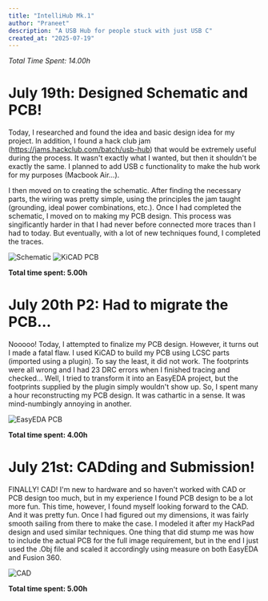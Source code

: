 ```yaml
---
title: "IntelliHub Mk.1"
author: "Praneet"
description: "A USB Hub for people stuck with just USB C"
created_at: "2025-07-19"
---
```

<em>Total Time Spent: 14.00h</em>

# July 19th: Designed Schematic and PCB!

Today, I researched and found the idea and basic design idea for my project. In addition, I found a hack club jam (https://jams.hackclub.com/batch/usb-hub) that would be extremely useful during the process. It wasn't exactly what I wanted, but then it shouldn't be exactly the same. I planned to add USB c functionality to make the hub work for my purposes (Macbook Air...).

I then moved on to creating the schematic. After finding the necessary parts, the wiring was pretty simple, using the principles the jam taught (grounding, ideal power combinations, etc.). Once I had completed the schematic, I moved on to making my PCB design. This process was singificantly harder in that I had never before connected more traces than I had to today. But eventually, with a lot of new techniques found, I completed the traces.

![Schematic](https://github.com/pdumpa08/IntelliHub-Mk.1/blob/main/assets/Schematic?raw=true)
![KiCAD PCB](https://github.com/pdumpa08/IntelliHub-Mk.1/blob/main/assets/KiCAD_PCB?raw=true)

**Total time spent: 5.00h**

# July 20th P2: Had to migrate the PCB...

Nooooo! Today, I attempted to finalize my PCB design. However, it turns out I made a fatal flaw. I used KiCAD to build my PCB using LCSC parts (imported using a plugin). To say the least, it did not work. The footprints were all wrong and I had 23 DRC errors when I finished tracing and checked... Well, I tried to transform it into an EasyEDA project, but the footprints supplied by the plugin simply wouldn't show up. So, I spent many a hour reconstructing my PCB design. It was cathartic in a sense. It was mind-numbingly annoying in another.

![EasyEDA PCB](https://github.com/pdumpa08/IntelliHub-Mk.1/blob/main/assets/PCB?raw=true)

**Total time spent: 4.00h**

# July 21st: CADding and Submission!

FINALLY! CAD! I'm new to hardware and so haven't worked with CAD or PCB design too much, but in my experience I found PCB design to be a lot more fun. This time, however, I found myself looking forward to the CAD. And it was pretty fun. Once I had figured out my dimensions, it was fairly smooth sailing from there to make the case. I modeled it after my HackPad design and used similar techniques. One thing that did stump me was how to include the actual PCB for the full image requirement, but in the end I just used the .Obj file and scaled it accordingly using measure on both EasyEDA and Fusion 360.

![CAD](https://github.com/pdumpa08/IntelliHub-Mk.1/blob/main/assets/Full?raw=true)

**Total time spent: 5.00h**